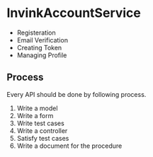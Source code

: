 # InvinkAccountService
- Registeration
- Email Verification
- Creating Token
- Managing Profile


## Process
Every API should be done by following process.
1. Write a model
1. Write a form
1. Write test cases
1. Write a controller
1. Satisfy test cases
1. Write a document for the procedure
